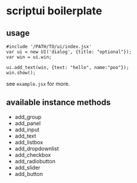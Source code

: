 # scriptui boilerplate

## usage

~~~
#include '/PATH/TO/ui/index.jsx'
var ui = new UI('dialog', {title: "optional"});
var win = ui.win;

ui.add_text(win, {text: "hello", name:"poo"});
win.show();
~~~

see `example.jsx` for more.


## available instance methods

- add_group
- add_panel
- add_input
- add_text
- add_listbox
- add_dropdownlist
- add_checkbox
- add_radiobutton
- add_slider
- add_button

